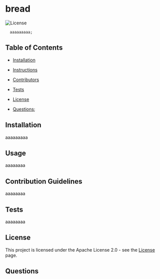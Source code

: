 # bread
      
      
![License](https://img.shields.io/static/v1?label=license&message=GNU+AGPLv3&color=orange)

      
      aaaaaaaaa;
      
      
## Table of Contents
      
      
* [Installation](#Installation)
      
* [Instructions](#Instructions)
      
* [Contributors](#Contributors)
      
* [Tests](#Tests)
      
* [License](#License)
      
* [Questions](#Questions);
      
      
## Installation 

      
 aaaaaaaaa
      
      
## Usage
      
aaaaaaaa
      
      
## Contribution Guidelines
      
aaaaaaaa

      
## Tests
      
aaaaaaaa

      
## License
      
 This project is licensed under the Apache License 2.0 - see the [License](https://choosealicense.com/licenses/apache-2.0/) page.
    
      
## Questions

  
    
    
    